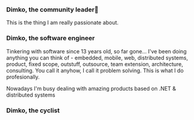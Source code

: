 ### Dimko, the community leader👋

This is the thing I am really passionate about. 

### Dimko, the software engineer

Tinkering with software since 13 years old, so far gone... 
I've been doing anything you can think of - embedded, mobile, web, distributed systems, product, fixed scope, outstuff, outsource, team extension, architecture, consulting. You call it anyhow, I call it problem solving. This is what I do profesionally. 

Nowadays I'm busy dealing with amazing products based on .NET & distributed systems

### Dimko, the cyclist



